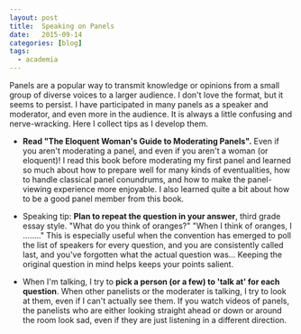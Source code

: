 ```yaml
---
layout: post
title:  Speaking on Panels
date:   2015-09-14
categories: [blog]
tags:
  - academia
---
```


Panels are a popular way to transmit knowledge or opinions from a small group of diverse voices to a larger audience.
I don't love the format, but it seems to persist.
I have participated in many panels as a speaker and moderator, and even more in the audience.
It is always a little confusing and nerve-wracking.
Here I collect tips as I develop them.

+ **Read "The Eloquent Woman's Guide to Moderating Panels".** Even if you aren't moderating a panel, and even if you
aren't a woman (or eloquent)! I read this book before moderating my first panel and learned so much about how to prepare
well for many kinds of eventualities, how to handle classical panel conundrums, and how to make the panel-viewing
experience more enjoyable. I also learned quite a bit about how to be a good panel member from this book.

+ Speaking tip: **Plan to repeat the question in your answer**, third grade essay style. "What do you think of oranges?"
"When I think of oranges, I ........" This is especially useful when the convention has emerged to poll the
list of speakers for every question, and you are consistently called last, and you've forgotten what the actual
question was... Keeping the original question in mind helps keeps your points salient.

+ When I'm talking, I try to **pick a person (or a few) to 'talk at' for each question**. When other panelists or the
moderater is talking, I try to look at them, even if I can't actually see them. If you watch videos of panels, the panelists who are
either looking straight ahead or down or around the room look sad, even if they are just listening in a different direction.
